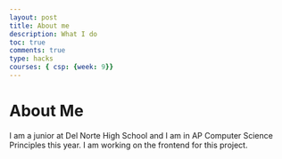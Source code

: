 ```yaml
---
layout: post
title: About me
description: What I do
toc: true
comments: true
type: hacks
courses: { csp: {week: 9}}
---
```


# About Me

I am a junior at Del Norte High School and I am in AP Computer Science Principles this year. I am working on the frontend for this project.